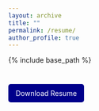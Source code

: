 ```yaml
---
layout: archive
title: ""
permalink: /resume/
author_profile: true
---
```


{% include base_path %}


<p style="margin-top: 50px;">
<a href="http://hamidhabibi.com/files/Resume_base.pdf" style="background-color: darkblue; color: white; padding: 10px 15px; text-decoration: none; border-radius: 5px;">Download Resume</a>
